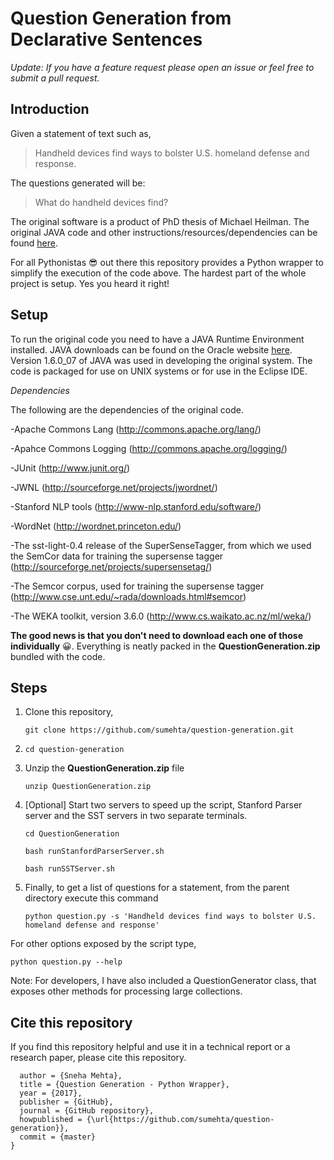 # Question Generation from Declarative Sentences #

*Update: If you have a feature request please open an issue or feel free to submit a pull request.*

## Introduction 
Given a statement of text such as,
>Handheld devices find ways to bolster U.S. homeland defense and response.

The questions generated will be:
>What do handheld devices find?

The original software is a product of PhD thesis of Michael Heilman. The original JAVA code and other instructions/resources/dependencies can be found [here](http://www.cs.cmu.edu/~ark/mheilman/questions/).

For all Pythonistas :sunglasses: out there this repository provides a Python wrapper to simplify the execution of the code above.
The hardest part of the whole project is setup. Yes you heard it right!

## Setup

To run the original code you need to have a JAVA Runtime Environment installed. JAVA downloads can be found on the Oracle website [here](https://www.java.com/en/download/manual.jsp). Version 1.6.0_07 of JAVA was used in developing the original system. The code is packaged for use on UNIX systems or for use in the Eclipse IDE.

*Dependencies*

The following are the dependencies of the original code.

-Apache Commons Lang (http://commons.apache.org/lang/)

-Apahce Commons Logging (http://commons.apache.org/logging/)

-JUnit (http://www.junit.org/)

-JWNL (http://sourceforge.net/projects/jwordnet/)

-Stanford NLP tools (http://www-nlp.stanford.edu/software/)

-WordNet (http://wordnet.princeton.edu/)

-The sst-light-0.4 release of the SuperSenseTagger, from which we used the SemCor data for training the supersense tagger (http://sourceforge.net/projects/supersensetag/)

-The Semcor corpus, used for training the supersense tagger (http://www.cse.unt.edu/~rada/downloads.html#semcor)

-The WEKA toolkit, version 3.6.0 (http://www.cs.waikato.ac.nz/ml/weka/)


**The good news is that you don't need to download each one of those individually** :grinning:.
Everything is neatly packed in the **QuestionGeneration.zip** bundled with the code.

## Steps
1. Clone this repository,

	`git clone https://github.com/sumehta/question-generation.git`
	
2. `cd question-generation`

3. Unzip the **QuestionGeneration.zip** file

	`unzip QuestionGeneration.zip`

4. [Optional] Start two servers to speed up the script, Stanford Parser server and the SST servers in two separate terminals.

	`cd QuestionGeneration`

	`bash runStanfordParserServer.sh`

	`bash runSSTServer.sh`

5. Finally, to get a list of questions for a statement, from the parent directory execute this command

	`python question.py -s 'Handheld devices find ways to bolster U.S. homeland defense and response'`


For other options exposed by the script type,

`python question.py --help`

Note: For developers, I have also included a QuestionGenerator class, that exposes other methods for processing large collections.


## Cite this repository
If you find this repository helpful and use it in a technical report or a research paper, please cite this repository.

```@misc{QG_Python,
  author = {Sneha Mehta},
  title = {Question Generation - Python Wrapper},
  year = {2017},
  publisher = {GitHub},
  journal = {GitHub repository},
  howpublished = {\url{https://github.com/sumehta/question-generation}},
  commit = {master}
}
